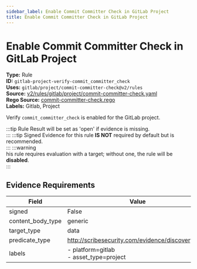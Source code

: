```yaml
---
sidebar_label: Enable Commit Committer Check in GitLab Project
title: Enable Commit Committer Check in GitLab Project
---  
```

# Enable Commit Committer Check in GitLab Project  
**Type:** Rule  
**ID:** `gitlab-project-verify-commit_committer_check`  
**Uses:** `gitlab/project/commit-committer-check@v2/rules`  
**Source:** [v2/rules/gitlab/project/commit-committer-check.yaml](https://github.com/scribe-public/sample-policies/v2/rules/gitlab/project/commit-committer-check.yaml)  
**Rego Source:** [commit-committer-check.rego](https://github.com/scribe-public/sample-policies/v2/rules/gitlab/project/commit-committer-check.rego)  
**Labels:** Gitlab, Project  

Verify `commit_committer_check` is enabled for the GitLab project.

:::tip 
Rule Result will be set as 'open' if evidence is missing.  
::: 
:::tip 
Signed Evidence for this rule **IS NOT** required by default but is recommended.  
::: 
:::warning  
his rule requires evaluation with a target; without one, the rule will be **disabled**.  
::: 

## Evidence Requirements  
| Field | Value |
|-------|-------|
| signed | False |
| content_body_type | generic |
| target_type | data |
| predicate_type | http://scribesecurity.com/evidence/discovery/v0.1 |
| labels | - platform=gitlab<br/>- asset_type=project |

